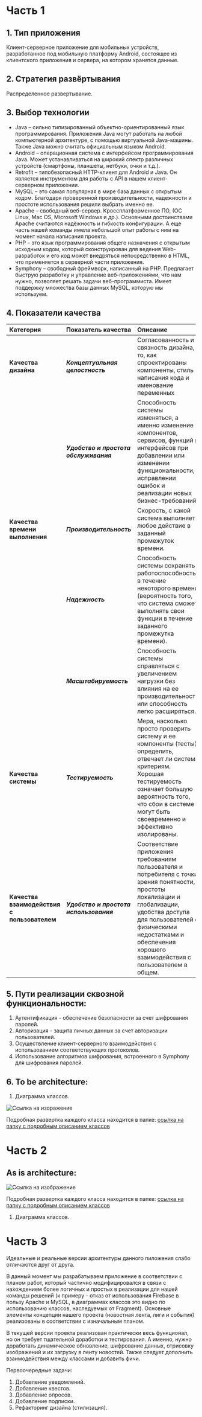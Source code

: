 # Часть 1
## 1.	Тип приложения
Клиент-серверное приложение для мобильных устройств, разработанное под мобильную платформу Android, состоящее из клиентского приложения и сервера, на котором хранятся данные.
## 2.	Стратегия развёртывания
Распределенное развертывание.
## 3. Выбор технологии
  - Java – сильно типизированный объектно-ориентированный язык программирования. Приложения Java могут работать на любой компьютерной архитектуре, с помощью виртуальной Java-машины. Также Java можно считать официальным языком Android.
  - Android – операционная система с интерфейсом программирования Java. Может устанавливаться на широкий спектр различных устройств (смартфоны, планшеты, нетбуки, очки и т.д.).
  - Retrofit – типобезопасный HTTP-клиент для Android и Java. Он является инструментом для работы с API в нашем клиент-серверном приложении.
  - MySQL – это самая популярная в мире база данных с открытым кодом. Благодаря проверенной производительности, надежности и простоте использования решили выбрать именно ее.
  - Apache – свободный веб-сервер. Кроссплатформенное ПО, (ОС Linux, Mac OS, Microsoft Windows и др.). Основными достоинствами Apache считаются надёжность и гибкость конфигурации. А еще часть нашей команды имела небольшой опыт работы с ним на момент начала написания проекта.
  - PHP – это язык программирования общего назначения с открытым исходным кодом, который сконструирован для ведения Web-разработок и его код может внедряться непосредственно в HTML, что применяется в серверной части приложения.
  - Symphony – свободный фреймворк, написанный на PHP. Предлагает быструю разработку и управление веб-приложениями, что нам нужно, позволяет решать задачи веб-программиста. Имеет поддержку множества базы данных MySQL, которую мы используем.
## 4. Показатели качества
|Категория|Показатель качества|Описание|  
|:--|:--|:--|   
|**Качества дизайна**|***Концептуальная целостность*** | Согласованность и связность дизайна, то, как спроектированы компоненты, стиль написания кода и именование переменных|   
| |***Удобство и простота обслуживания***|Способность системы изменяться, а именно изменение компонентов, сервисов, функций и интерфейсов при добавлении или изменении функциональности, исправлении ошибок и реализации новых бизнес-требований.|   
|**Качества времени выполнения**|***Производительность*** |Скорость, с какой система выполняет любое действие в заданный промежуток времени. |   
||***Надежность***|Способность системы сохранять работоспособность в течение некоторого времени (вероятность того, что система сможет выполнять свои функции в течение заданного промежутка времени).|   
||***Масштабируемость***|Способность системы справляться с увеличением нагрузки без влияния на ее производительность или способность легко расширяться.|   
|**Качества системы**|***Тестируемость***|Мера, насколько просто проверить систему и ее компоненты (тесты), определить, отвечает ли система критериям. Хорошая тестируемость означает большую вероятность того, что сбои в системе могут быть своевременно и эффективно изолированы.|   
|**Качества взаимодействия с пользователем**|***Удобство и простота использования***|Соответствие приложения требованиям пользователя и потребителя с точки зрения понятности, простоты локализации и глобализации, удобства доступа для пользователей с физическими недостатками и обеспечения хорошего взаимодействия с пользователем в общем.|
## 5.  Пути реализации сквозной функциональности:
1. Аутентификация - обеспечение безопасности за счет шифрования паролей.
2. Авторизация - защита личных данных за счет авторизации пользователей.
3. Осуществление клиент-серверного взаимодействия с использованием соответствующих протоколов.
4. Использование алгоритмов шифрования, встроенного в Symphony для шифрования паролей.
## 6. To be architecture:
1. Диаграмма классов.

![Ссылка на изоражение](https://github.com/550502daryachyruk/StudentLife/tree/master/Documentation/pictures/ClassDiagramExpected.png)


Подробная развертка каждого класса находится в папке:
[ссылка на папку с подробным описанием классов](https://github.com/550502daryachyruk/StudentLife/tree/master/Documentation/pictures/classesEcpected)

# Часть 2
## As is architecture:

![Ссылка на изображение](https://github.com/550502daryachyruk/StudentLife/tree/master/Documentation/pictures/ClassDiagramReal.png)



Подробная развертка каждого класса находится в папке:
[ссылка на папку с подробным описанием классов](https://github.com/550502daryachyruk/StudentLife/tree/master/Documentation/pictures/ClassesReal)

1. Диаграмма классов.
# Часть 3

Идеальные и реальные версии архитектуры данного пиложения слабо отличаются друг от друга.

В данный момент мы разрабатываем приложение в соответствии с планом работ, который частично модифицировался в связи с нахождением более логичных и простых в реализации для нашей команды решений (к примеру - отказ от использования Firebase в пользу Apache и MySQL, в диаграммах классов это видно по использованию классов, наследуемых от Fragment). Основные элементы концепции нашего проекта (новостная лента, лиги и события) реализованы в соответствии с изначальным планом.

В текущей версии проекта реализован практически весь функционал, но он требует тщательной доработки и тестирования. А именно, нужно доработать динамическое обновление, шифрование данных, отрисовку изображений и их загрузку в ленту новостей. Также следует дополнить взаимодействия между классами и добавить фичи.

Первоочередные задачи:
1. Добавление уведомлений.
2. Добавление квестов.
3. Добавление опросов.
4. Добавление подписки.
5. Рефакторинг дизайна (стилизация).
